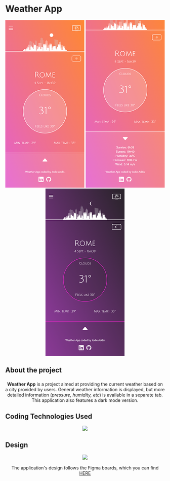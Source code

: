 # Weather App

<center>

![Weather App : mobile version](/src/assets/image/readme/weather_app.png)
![Weather App : details](/src/assets/image/readme/weather_app_details.png)
![Weather App : dark mode version](/src/assets/image/readme/weather_app_darkMode.png)

</center>

## About the project

###

<center>

**Weather App** is a project aimed at providing the current weather based on a city provided by users. General weather information is displayed, but more detailed information (_pressure, humidity, etc_) is available in a separate tab. This application also features a dark mode version.

</center>

## Coding Technologies Used

<center>

 <!-- <img src="https://img.shields.io/badge/HTML5-E34F26?style=for-the-badge&logo=html5&logoColor=white" alt="html"/>
 <img src="https://img.shields.io/badge/CSS-blue?&logo=visual%20studio%20code&style=for-the-badge">
 <img src="https://img.shields.io/badge/Tailwind-white?&logo=tailwindcss&logoColor=blue&style=for-the-badge">
 <img src="https://img.shields.io/badge/React-blue?&logo=react&logoColor=white&style=for-the-badge"> -->

 <img src="https://skillicons.dev/icons?i=vite,html,css,tailwind,react"/>

</center>

## Design

<center>
<img src="https://skillicons.dev/icons?i=figma"/>

The application's design follows the Figma boards, which you can find [HERE](https://www.figma.com/file/ObI2OTZgeRp4sdphQcj6hy/Weather-App?type=design&node-id=0%3A1&mode=design&t=pP2AAdy2Vm67ZgJy-1)

</center>
